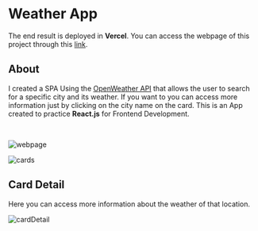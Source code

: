 # Weather App

The end result is deployed in **Vercel**. You can access the webpage of this project through this [link](https://weatherapp-martinb.vercel.app/).

## About

I created a SPA Using the [OpenWeather API](https://openweathermap.org/api) that allows the user to search for a specific city and its weather. If you want to you can access more information just by clicking on the city name on the card. This is an App created to practice **React.js** for Frontend Development.

</br>


![webpage](https://user-images.githubusercontent.com/85038226/133857385-762532ed-d199-4a04-b9ec-eca025bcfe71.png)

![cards](https://user-images.githubusercontent.com/85038226/133857527-60956e4d-57df-4e76-8734-4b4df0ae4d76.png)

## Card Detail
Here you can access more information about the weather of that location.

![cardDetail](https://user-images.githubusercontent.com/85038226/133858002-274e14cc-dc2b-4a46-a102-ae2e607b6cfb.png)



